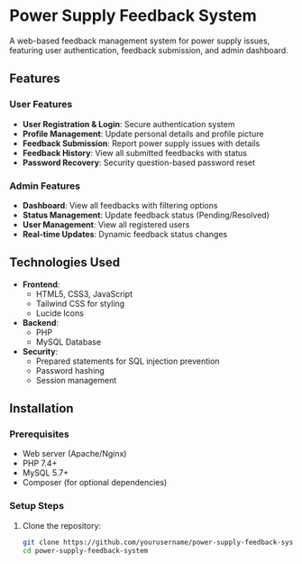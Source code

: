 # Power Supply Feedback System

A web-based feedback management system for power supply issues, featuring user authentication, feedback submission, and admin dashboard.

## Features

### User Features
- **User Registration & Login**: Secure authentication system
- **Profile Management**: Update personal details and profile picture
- **Feedback Submission**: Report power supply issues with details
- **Feedback History**: View all submitted feedbacks with status
- **Password Recovery**: Security question-based password reset

### Admin Features
- **Dashboard**: View all feedbacks with filtering options
- **Status Management**: Update feedback status (Pending/Resolved)
- **User Management**: View all registered users
- **Real-time Updates**: Dynamic feedback status changes

## Technologies Used

- **Frontend**: 
  - HTML5, CSS3, JavaScript
  - Tailwind CSS for styling
  - Lucide Icons
- **Backend**:
  - PHP
  - MySQL Database
- **Security**:
  - Prepared statements for SQL injection prevention
  - Password hashing
  - Session management

## Installation

### Prerequisites
- Web server (Apache/Nginx)
- PHP 7.4+
- MySQL 5.7+
- Composer (for optional dependencies)

### Setup Steps

1. Clone the repository:
   ```bash
   git clone https://github.com/yourusername/power-supply-feedback-system.git
   cd power-supply-feedback-system